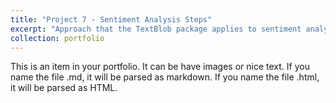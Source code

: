 ```yaml
---
title: "Project 7 - Sentiment Analysis Steps"
excerpt: "Approach that the TextBlob package applies to sentiment analysis differs in that it is rule-based and therefore requires a pre-defined set of categorized words. Textblob sentiment analyzer returns two properties for a given input sentence. Polarity is a float that lies between (1,-1), -1 indicates negative sentiment and +1 indicates positive sentiments. Subjectivity is also a float which lies in the range of (0,1). Subjective sentences generally refer to opinion, emotion, or judgment."
collection: portfolio
---
```


This is an item in your portfolio. It can be have images or nice text. If you name the file .md, it will be parsed as markdown. If you name the file .html, it will be parsed as HTML.
